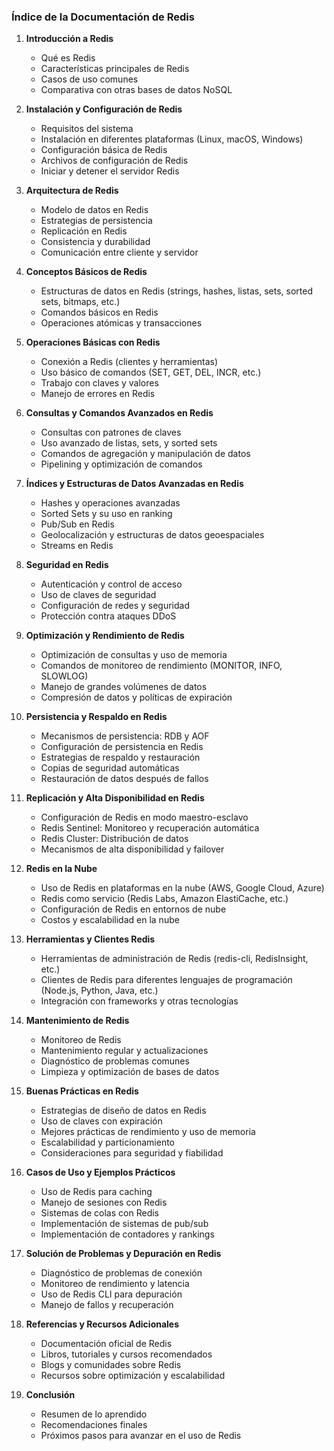 ### **Índice de la Documentación de Redis**

1. **Introducción a Redis**
   - Qué es Redis
   - Características principales de Redis
   - Casos de uso comunes
   - Comparativa con otras bases de datos NoSQL

2. **Instalación y Configuración de Redis**
   - Requisitos del sistema
   - Instalación en diferentes plataformas (Linux, macOS, Windows)
   - Configuración básica de Redis
   - Archivos de configuración de Redis
   - Iniciar y detener el servidor Redis

3. **Arquitectura de Redis**
   - Modelo de datos en Redis
   - Estrategias de persistencia
   - Replicación en Redis
   - Consistencia y durabilidad
   - Comunicación entre cliente y servidor

4. **Conceptos Básicos de Redis**
   - Estructuras de datos en Redis (strings, hashes, listas, sets, sorted sets, bitmaps, etc.)
   - Comandos básicos en Redis
   - Operaciones atómicas y transacciones

5. **Operaciones Básicas con Redis**
   - Conexión a Redis (clientes y herramientas)
   - Uso básico de comandos (SET, GET, DEL, INCR, etc.)
   - Trabajo con claves y valores
   - Manejo de errores en Redis

6. **Consultas y Comandos Avanzados en Redis**
   - Consultas con patrones de claves
   - Uso avanzado de listas, sets, y sorted sets
   - Comandos de agregación y manipulación de datos
   - Pipelining y optimización de comandos

7. **Índices y Estructuras de Datos Avanzadas en Redis**
   - Hashes y operaciones avanzadas
   - Sorted Sets y su uso en ranking
   - Pub/Sub en Redis
   - Geolocalización y estructuras de datos geoespaciales
   - Streams en Redis

8. **Seguridad en Redis**
   - Autenticación y control de acceso
   - Uso de claves de seguridad
   - Configuración de redes y seguridad
   - Protección contra ataques DDoS

9. **Optimización y Rendimiento de Redis**
   - Optimización de consultas y uso de memoria
   - Comandos de monitoreo de rendimiento (MONITOR, INFO, SLOWLOG)
   - Manejo de grandes volúmenes de datos
   - Compresión de datos y políticas de expiración

10. **Persistencia y Respaldo en Redis**
    - Mecanismos de persistencia: RDB y AOF
    - Configuración de persistencia en Redis
    - Estrategias de respaldo y restauración
    - Copias de seguridad automáticas
    - Restauración de datos después de fallos

11. **Replicación y Alta Disponibilidad en Redis**
    - Configuración de Redis en modo maestro-esclavo
    - Redis Sentinel: Monitoreo y recuperación automática
    - Redis Cluster: Distribución de datos
    - Mecanismos de alta disponibilidad y failover

12. **Redis en la Nube**
    - Uso de Redis en plataformas en la nube (AWS, Google Cloud, Azure)
    - Redis como servicio (Redis Labs, Amazon ElastiCache, etc.)
    - Configuración de Redis en entornos de nube
    - Costos y escalabilidad en la nube

13. **Herramientas y Clientes Redis**
    - Herramientas de administración de Redis (redis-cli, RedisInsight, etc.)
    - Clientes de Redis para diferentes lenguajes de programación (Node.js, Python, Java, etc.)
    - Integración con frameworks y otras tecnologías

14. **Mantenimiento de Redis**
    - Monitoreo de Redis
    - Mantenimiento regular y actualizaciones
    - Diagnóstico de problemas comunes
    - Limpieza y optimización de bases de datos

15. **Buenas Prácticas en Redis**
    - Estrategias de diseño de datos en Redis
    - Uso de claves con expiración
    - Mejores prácticas de rendimiento y uso de memoria
    - Escalabilidad y particionamiento
    - Consideraciones para seguridad y fiabilidad

16. **Casos de Uso y Ejemplos Prácticos**
    - Uso de Redis para caching
    - Manejo de sesiones con Redis
    - Sistemas de colas con Redis
    - Implementación de sistemas de pub/sub
    - Implementación de contadores y rankings

17. **Solución de Problemas y Depuración en Redis**
    - Diagnóstico de problemas de conexión
    - Monitoreo de rendimiento y latencia
    - Uso de Redis CLI para depuración
    - Manejo de fallos y recuperación

18. **Referencias y Recursos Adicionales**
    - Documentación oficial de Redis
    - Libros, tutoriales y cursos recomendados
    - Blogs y comunidades sobre Redis
    - Recursos sobre optimización y escalabilidad

19. **Conclusión**
    - Resumen de lo aprendido
    - Recomendaciones finales
    - Próximos pasos para avanzar en el uso de Redis